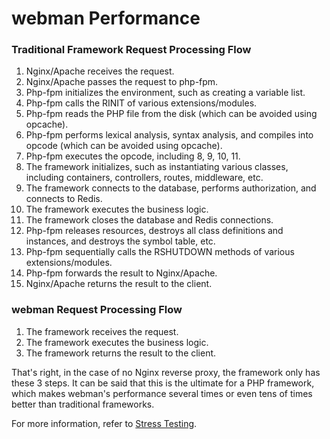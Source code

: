 # webman Performance

### Traditional Framework Request Processing Flow

1. Nginx/Apache receives the request.
2. Nginx/Apache passes the request to php-fpm.
3. Php-fpm initializes the environment, such as creating a variable list.
4. Php-fpm calls the RINIT of various extensions/modules.
5. Php-fpm reads the PHP file from the disk (which can be avoided using opcache).
6. Php-fpm performs lexical analysis, syntax analysis, and compiles into opcode (which can be avoided using opcache).
7. Php-fpm executes the opcode, including 8, 9, 10, 11.
8. The framework initializes, such as instantiating various classes, including containers, controllers, routes, middleware, etc.
9. The framework connects to the database, performs authorization, and connects to Redis.
10. The framework executes the business logic.
11. The framework closes the database and Redis connections.
12. Php-fpm releases resources, destroys all class definitions and instances, and destroys the symbol table, etc.
13. Php-fpm sequentially calls the RSHUTDOWN methods of various extensions/modules.
14. Php-fpm forwards the result to Nginx/Apache.
15. Nginx/Apache returns the result to the client.

### webman Request Processing Flow
1. The framework receives the request.
2. The framework executes the business logic.
3. The framework returns the result to the client.

That's right, in the case of no Nginx reverse proxy, the framework only has these 3 steps. It can be said that this is the ultimate for a PHP framework, which makes webman's performance several times or even tens of times better than traditional frameworks.

For more information, refer to [Stress Testing](benchmarks.md).
